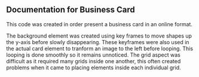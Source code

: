 ## Documentation for Business Card

This code was created in order present a business card in an online format. 

The background element was created using key frames to move shapes up the y-axis before slowly disappearing. These keyframes were also used in the actual card element to tranform an image to the left before looping. This looping is done smoothly so it remains unnoticed.
The grid aspect was difficult as it required many grids inside one another, this often created problems when it came to placing elements inside each individual grid.